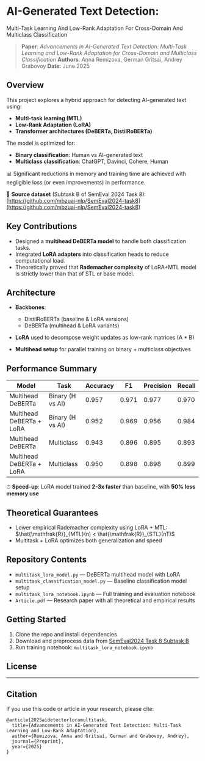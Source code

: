 # AI-Generated Text Detection:
Multi-Task Learning And Low-Rank Adaptation For
Cross-Domain And Multiclass Classification

> **Paper**: *Advancements in AI-Generated Text Detection: Multi-Task Learning and Low-Rank Adaptation for Cross-Domain and Multiclass Classification*
> **Authors**: Anna Remizova, German Gritsai, Andrey Grabovoy
> **Date**: June 2025

## Overview

This project explores a hybrid approach for detecting AI-generated text using:

* **Multi-task learning (MTL)**
* **Low-Rank Adaptation (LoRA)**
* **Transformer architectures (DeBERTa, DistilRoBERTa)**

The model is optimized for:

* **Binary classification**: Human vs AI-generated text
* **Multiclass classification**: ChatGPT, Davinci, Cohere, Human

📊 Significant reductions in memory and training time are achieved with negligible loss (or even improvements) in performance.

📁 **Source dataset** (Subtask B of SemEval 2024 Task 8):
[https://github.com/mbzuai-nlp/SemEval2024-task8](https://github.com/mbzuai-nlp/SemEval2024-task8)

## Key Contributions

* Designed a **multihead DeBERTa model** to handle both classification tasks.
* Integrated **LoRA adapters** into classification heads to reduce computational load.
* Theoretically proved that **Rademacher complexity** of LoRA+MTL model is strictly lower than that of STL or base model.

## Architecture

* **Backbones**:

  * DistilRoBERTa (baseline & LoRA versions)
  * DeBERTa (multihead & LoRA variants)
* **LoRA** used to decompose weight updates as low-rank matrices (A \* B)
* **Multihead setup** for parallel training on binary + multiclass objectives

## Performance Summary

| Model                    | Task             | Accuracy | F1    | Precision | Recall |
| ------------------------ | ---------------- | -------- | ----- | --------- | ------ |
| Multihead DeBERTa        | Binary (H vs AI) | 0.957    | 0.971 | 0.977     | 0.970  |
| Multihead DeBERTa + LoRA | Binary (H vs AI) | 0.952    | 0.969 | 0.956     | 0.984  |
| Multihead DeBERTa        | Multiclass       | 0.943    | 0.896 | 0.895     | 0.893  |
| Multihead DeBERTa + LoRA | Multiclass       | 0.950    | 0.898 | 0.898     | 0.899  |

⏱ **Speed-up**: LoRA model trained **2-3x faster** than baseline, with **50% less memory use**

## Theoretical Guarantees

* Lower empirical Rademacher complexity using LoRA + MTL:
  $\hat{\mathfrak{R}}_{MTL}(n) < \hat{\mathfrak{R}}_{STL}(nT)$
* Multitask + LoRA optimizes both generalization and speed

## Repository Contents

* `multitask_lora_model.py` — DeBERTa multihead model with LoRA
* `multitask_classification_model.py` — Baseline classification model setup
* `multitask_lora_notebook.ipynb` — Full training and evaluation notebook
* `Article.pdf` — Research paper with all theoretical and empirical results

## Getting Started

1. Clone the repo and install dependencies
2. Download and preprocess data from [SemEval2024 Task 8 Subtask B](https://github.com/mbzuai-nlp/SemEval2024-task8)
3. Run training notebook: `multitask_lora_notebook.ipynb`

## License

---

## Citation

If you use this code or article in your research, please cite:

```
@article{2025aidetectorloramultitask,
  title={Advancements in AI-Generated Text Detection: Multi-Task Learning and Low-Rank Adaptation},
  author={Remizova, Anna and Gritsai, German and Grabovoy, Andrey},
  journal={Preprint},
  year={2025}
}
```
